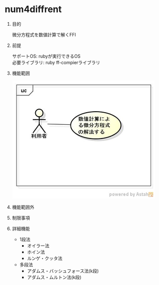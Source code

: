 num4diffrent
============
1. 目的

    微分方程式を数値計算で解くFFI

1. 前提

   サポートOS: rubyが実行できるOS  
   必要ライブラリ:  ruby ff-compierライブラリ  

1. 機能範囲

   ![num4diff](images/ucNumDiff.jpg)

1. 機能範囲外

1. 制限事項

1. 詳細機能
    * 1段法
      * オイラー法
      * ホイン法
      * ルンゲ・クッタ法
    * 多段法
      * アダムス・バッシュフォース法(k段)
      * アダムス・ムルトン法(k段)
    
